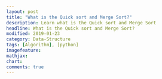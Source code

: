 ```yaml
---
layout: post
title: "What is the Quick sort and Merge Sort?"
description: Learn what is the Quick sort and Merge Sort
headline: What is the Quick sort and Merge Sort?
modified: 2019-01-23
category: Data-Structure
tags: [Algorithm], [python]
imagefeature:
mathjax:
chart:
comments: true
---
```

